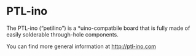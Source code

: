 # PTL-ino

The PTL-ino (“petilino”) is a *uino-compatbile board that is fully made of easily solderable through-hole components.

You can find more general information at http://ptl-ino.com

